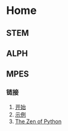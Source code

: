 # Home

## STEM

## ALPH

## MPES

### 链接 

1. [开始](_posts/2022-8-7-start.md) 
2. [示例](_posts/2022-8-7-example.md) 
3. [The Zen of Python](_posts/2022-9-8-The_Zen_of_Python.md)